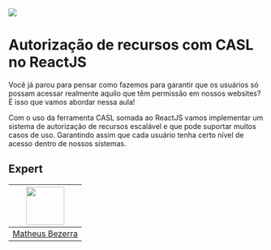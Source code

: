 <img src="https://storage.googleapis.com/golden-wind/experts-club/capa-github.svg" />

# Autorização de recursos com CASL no ReactJS

Você já parou para pensar como fazemos para garantir que os usuários só possam acessar realmente aquilo que têm permissão em nossos websites? É isso que vamos abordar nessa aula!

Com o uso da ferramenta CASL somada ao ReactJS vamos implementar um sistema de autorização de recursos escalável e que pode suportar muitos casos de uso. Garantindo assim que cada usuário tenha certo nível de acesso dentro de nossos sistemas.

## Expert

| [<img src="https://avatars.githubusercontent.com/u/29175815?s=400&u=0fee7695511e1dfabdf5eaacd405853d4e69745c&v=4" width="75px;"/>](https://github.com/Matheus-Bezerra) |
| :-----------------------------------------------------------------------------------------------------------------------------------------------------------------: |
|                                                           [Matheus Bezerra](https://github.com/Matheus-Bezerra)                                                           |
